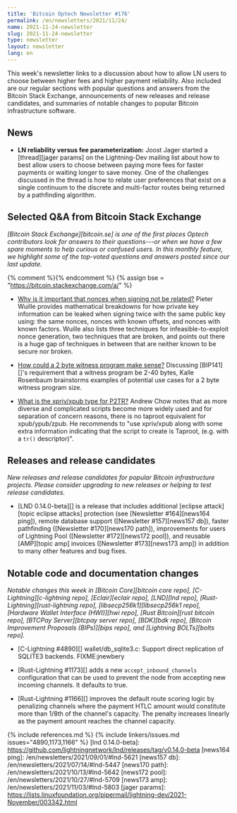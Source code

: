 ```yaml
---
title: 'Bitcoin Optech Newsletter #176'
permalink: /en/newsletters/2021/11/24/
name: 2021-11-24-newsletter
slug: 2021-11-24-newsletter
type: newsletter
layout: newsletter
lang: en
---
```

This week's newsletter links to a discussion about how to allow LN users
to choose between higher fees and higher payment reliability.  Also
included are our regular sections with popular questions and answers from
the Bitcoin Stack Exchange, announcements of new releases and release
candidates, and summaries of notable changes to popular Bitcoin
infrastructure software.

## News

- **LN reliability versus fee parameterization:** Joost Jager started a
  [thread][jager params] on the Lightning-Dev mailing list about how to
  best allow users to choose between paying more fees for faster
  payments or waiting longer to save money.  One of the challenges
  discussed in the thread is how to relate user preferences that exist
  on a single continuum to the discrete and multi-factor routes being
  returned by a pathfinding algorithm.

## Selected Q&A from Bitcoin Stack Exchange

*[Bitcoin Stack Exchange][bitcoin.se] is one of the first places Optech
contributors look for answers to their questions---or when we have a
few spare moments to help curious or confused users.  In
this monthly feature, we highlight some of the top-voted questions and
answers posted since our last update.*

{% comment %}<!-- https://bitcoin.stackexchange.com/search?tab=votes&q=created%3a1m..%20is%3aanswer -->{% endcomment %}
{% assign bse = "https://bitcoin.stackexchange.com/a/" %}

- [Why is it important that nonces when signing not be related?]({{bse}}110811)
  Pieter Wuille provides mathematical breakdowns for how private key information
  can be leaked when signing twice with the same public key using: the same nonces,
  nonces with known offsets, and nonces with known factors. Wuille also lists
  three techniques for infeasible-to-exploit nonce generation, two techniques that
  are broken, and points out there is a huge gap of techniques in between that
  are neither known to be secure nor broken.

- [How could a 2 byte witness program make sense?]({{bse}}110660)
  Discussing [BIP141][]'s requirement that a witness program be 2-40 bytes,
  Kalle Rosenbaum brainstorms examples of potential use cases for a 2 byte
  witness program size.

- [What is the xpriv/xpub type for P2TR?]({{bse}}110733)
  Andrew Chow notes that as more diverse and complicated scripts become more
  widely used and for separation of concern reasons, there is no taproot
  equivalent for xpub/ypub/zpub. He recommends to "use xpriv/xpub along with
  some extra information indicating that the script to create is Taproot, (e.g.
  with a `tr()` descriptor)".

## Releases and release candidates

*New releases and release candidates for popular Bitcoin infrastructure
projects.  Please consider upgrading to new releases or helping to test
release candidates.*

- [LND 0.14.0-beta][] is a release that includes additional [eclipse
  attack][topic eclipse attacks] protection (see [Newsletter
  #164][news164 ping]), remote database support ([Newsletter
  #157][news157 db]), faster pathfinding ([Newsletter #170][news170
  path]), improvements for users of Lightning Pool ([Newsletter
  #172][news172 pool]), and reusable [AMP][topic amp] invoices
  ([Newsletter #173][news173 amp]) in addition to many other features
  and bug fixes.

## Notable code and documentation changes

*Notable changes this week in [Bitcoin Core][bitcoin core repo],
[C-Lightning][c-lightning repo], [Eclair][eclair repo], [LND][lnd repo],
[Rust-Lightning][rust-lightning repo], [libsecp256k1][libsecp256k1
repo], [Hardware Wallet Interface (HWI)][hwi repo],
[Rust Bitcoin][rust bitcoin repo], [BTCPay Server][btcpay server repo],
[BDK][bdk repo], [Bitcoin Improvement Proposals (BIPs)][bips repo], and
[Lightning BOLTs][bolts repo].*

- [C-Lightning #4890][] wallet/db_sqlite3.c: Support direct replication of SQLITE3 backends. FIXME:jnewbery

- [Rust-Lightning #1173][] adds a new `accept_inbound_channels`
  configuration that can be used to prevent the node from accepting new
  incoming channels.  It defaults to true.

- [Rust-Lightning #1166][] improves the default route scoring logic by
  penalizing channels where the payment HTLC amount would constitute more than
  1/8th of the channel's capacity. The penalty increases linearly as the payment
  amount reaches the channel capacity.

{% include references.md %}
{% include linkers/issues.md issues="4890,1173,1166" %}
[lnd 0.14.0-beta]: https://github.com/lightningnetwork/lnd/releases/tag/v0.14.0-beta
[news164 ping]: /en/newsletters/2021/09/01/#lnd-5621
[news157 db]: /en/newsletters/2021/07/14/#lnd-5447
[news170 path]: /en/newsletters/2021/10/13/#lnd-5642
[news172 pool]: /en/newsletters/2021/10/27/#lnd-5709
[news173 amp]: /en/newsletters/2021/11/03/#lnd-5803
[jager params]: https://lists.linuxfoundation.org/pipermail/lightning-dev/2021-November/003342.html

